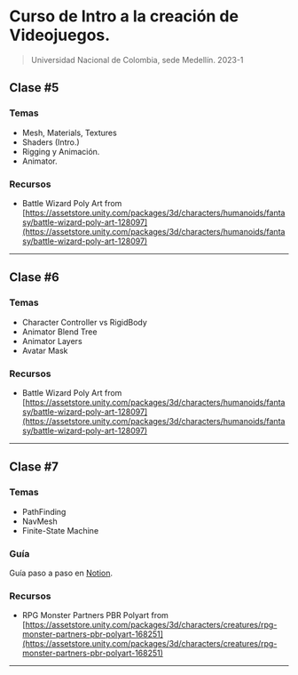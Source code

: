# Curso de Intro a la creación de Videojuegos.
> Universidad Nacional de Colombia, sede Medellín. 2023-1


## Clase #5

### Temas

- Mesh, Materials, Textures
- Shaders (Intro.)
- Rigging y Animación.
- Animator.

### Recursos

- Battle Wizard Poly Art from [https://assetstore.unity.com/packages/3d/characters/humanoids/fantasy/battle-wizard-poly-art-128097](https://assetstore.unity.com/packages/3d/characters/humanoids/fantasy/battle-wizard-poly-art-128097)

---

## Clase #6

### Temas

- Character Controller vs RigidBody
- Animator Blend Tree
- Animator Layers
- Avatar Mask

### Recursos

- Battle Wizard Poly Art from [https://assetstore.unity.com/packages/3d/characters/humanoids/fantasy/battle-wizard-poly-art-128097](https://assetstore.unity.com/packages/3d/characters/humanoids/fantasy/battle-wizard-poly-art-128097)

---

## Clase #7

### Temas

- PathFinding
- NavMesh
- Finite-State Machine

### Guía

Guía paso a paso en [Notion](https://allie-joe.notion.site/Enemy-AI-07c73d9ef96e466591c7915c1d367e60).

### Recursos

- RPG Monster Partners PBR Polyart from [https://assetstore.unity.com/packages/3d/characters/creatures/rpg-monster-partners-pbr-polyart-168251](https://assetstore.unity.com/packages/3d/characters/creatures/rpg-monster-partners-pbr-polyart-168251)

---